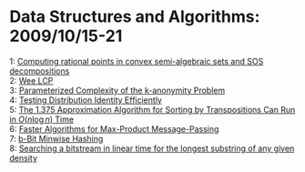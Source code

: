 # Data Structures and Algorithms: 2009/10/15-21  
1: [Computing rational points in convex semi-algebraic sets and SOS  decompositions](https://doi.org/10.48550/arXiv.0910.2973)  
2: [Wee LCP](https://doi.org/10.48550/arXiv.0910.3123)  
3: [Parameterized Complexity of the k-anonymity Problem](https://doi.org/10.48550/arXiv.0910.3148)  
4: [Testing Distribution Identity Efficiently](https://doi.org/10.48550/arXiv.0910.3243)  
5: [The 1.375 Approximation Algorithm for Sorting by Transpositions Can Run  in $O(n\log n)$ Time](https://doi.org/10.48550/arXiv.0910.3292)  
6: [Faster Algorithms for Max-Product Message-Passing](https://doi.org/10.48550/arXiv.0910.3301)  
7: [b-Bit Minwise Hashing](https://doi.org/10.48550/arXiv.0910.3349)  
8: [Searching a bitstream in linear time for the longest substring of any  given density](https://doi.org/10.48550/arXiv.0910.3503)  